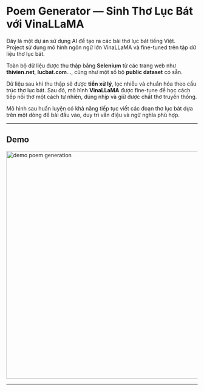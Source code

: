 # Poem Generator — Sinh Thơ Lục Bát với VinaLLaMA

Đây là một dự án sử dụng AI để tạo ra các bài thơ lục bát tiếng Việt.  
Project sử dụng mô hình ngôn ngữ lớn VinaLLaMA và fine-tuned trên tập dữ liệu thơ lục bát.

Toàn bộ dữ liệu được thu thập bằng **Selenium** từ các trang web như **thivien.net**, **lucbat.com**..., cũng như một số bộ **public dataset** có sẵn. 

Dữ liệu sau khi thu thập sẽ được **tiền xử lý**, lọc nhiễu và chuẩn hóa theo cấu trúc thơ lục bát. Sau đó, mô hình **VinaLLaMA** được fine-tune để học cách tiếp nối thơ một cách tự nhiên, đúng nhịp và giữ được chất thơ truyền thống.

Mô hình sau huấn luyện có khả năng tiếp tục viết các đoạn thơ lục bát dựa trên một dòng đề bài đầu vào, duy trì vần điệu và ngữ nghĩa phù hợp.

---

## Demo

<img src="demo/img.gif" alt="demo poem generation" width="600"/>

---

